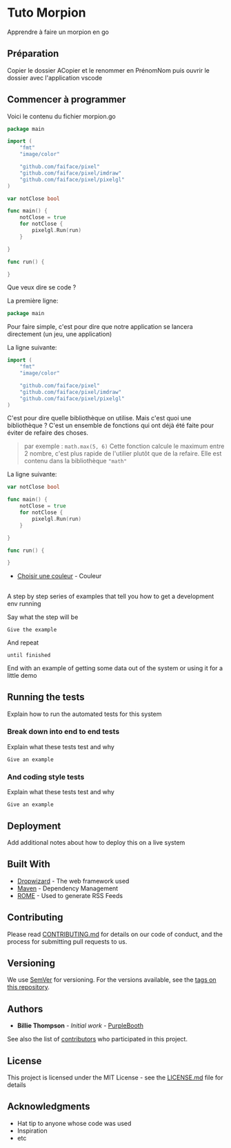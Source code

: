 # Tuto Morpion

Apprendre à faire un morpion en go

## Préparation

Copier le dossier ACopier et le renommer en PrénomNom
puis ouvrir le dossier avec l'application vscode

## Commencer à programmer

Voici le contenu du fichier morpion.go

```go
package main

import (
	"fmt"
	"image/color"

	"github.com/faiface/pixel"
	"github.com/faiface/pixel/imdraw"
	"github.com/faiface/pixel/pixelgl"
)

var notClose bool

func main() {
	notClose = true
	for notClose {
		pixelgl.Run(run)
	}

}

func run() {

}

```

Que veux dire se code ?

La première ligne: 

```go
package main
```
Pour faire simple, c'est pour dire que notre application se lancera directement (un jeu, une application)


La ligne suivante:

```go
import (
	"fmt"
	"image/color"

	"github.com/faiface/pixel"
	"github.com/faiface/pixel/imdraw"
	"github.com/faiface/pixel/pixelgl"
)
```
C'est pour dire quelle bibliothèque on utilise.
Mais c'est quoi une bibliothèque ?
C'est un ensemble de fonctions qui ont déjà été faite pour éviter de refaire des choses.
>	par exemple : ```math.max(5, 6)``` Cette fonction calcule le maximum entre 2 nombre, c'est plus rapide de l'utilier plutôt que de la refaire. Elle est contenu dans la bibliothèque ```"math"```




La ligne suivante:

```go
var notClose bool
```

```go
func main() {
	notClose = true
	for notClose {
		pixelgl.Run(run)
	}

}
```

```go
func run() {

}

```



* [Choisir une couleur](https://www.w3schools.com/colors/colors_picker.asp) - Couleur

##

A step by step series of examples that tell you how to get a development env running

Say what the step will be

```
Give the example
```

And repeat

```
until finished
```

End with an example of getting some data out of the system or using it for a little demo

## Running the tests

Explain how to run the automated tests for this system

### Break down into end to end tests

Explain what these tests test and why

```
Give an example
```

### And coding style tests

Explain what these tests test and why

```
Give an example
```

## Deployment

Add additional notes about how to deploy this on a live system

## Built With

* [Dropwizard](http://www.dropwizard.io/1.0.2/docs/) - The web framework used
* [Maven](https://maven.apache.org/) - Dependency Management
* [ROME](https://rometools.github.io/rome/) - Used to generate RSS Feeds

## Contributing

Please read [CONTRIBUTING.md](https://gist.github.com/PurpleBooth/b24679402957c63ec426) for details on our code of conduct, and the process for submitting pull requests to us.

## Versioning

We use [SemVer](http://semver.org/) for versioning. For the versions available, see the [tags on this repository](https://github.com/your/project/tags). 

## Authors

* **Billie Thompson** - *Initial work* - [PurpleBooth](https://github.com/PurpleBooth)

See also the list of [contributors](https://github.com/your/project/contributors) who participated in this project.

## License

This project is licensed under the MIT License - see the [LICENSE.md](LICENSE.md) file for details

## Acknowledgments

* Hat tip to anyone whose code was used
* Inspiration
* etc